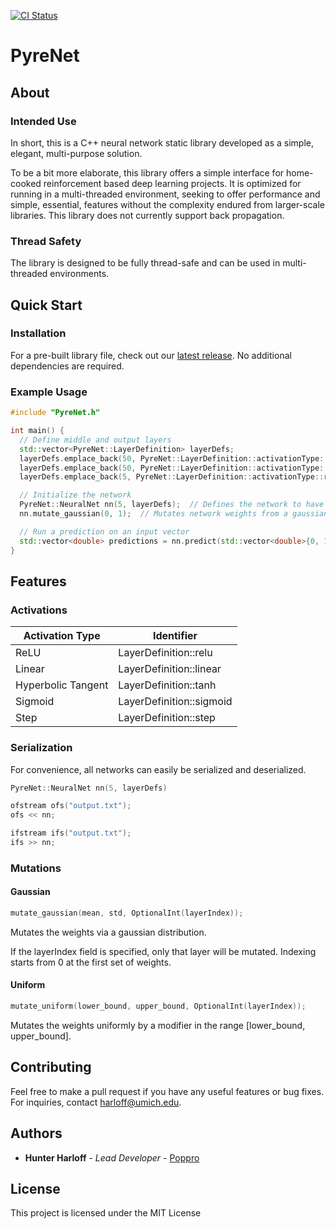 [![CI Status](https://github.com/Poppro/PyreNet/workflows/CMake/badge.svg?branch=master)](https://github.com/Poppro/PyreNet/actions?query=branch%3Amaster)
# PyreNet
## About
### Intended Use
In short, this is a C++ neural network static library developed as a simple, elegant, multi-purpose solution.

To be a bit more elaborate, this library offers a simple interface for home-cooked reinforcement based deep learning projects. It is optimized for running in a multi-threaded environment, seeking to offer performance and simple, essential, features without the complexity endured from larger-scale libraries. This library does not currently support back propagation.

### Thread Safety
The library is designed to be fully thread-safe and can be used in multi-threaded environments.

## Quick Start

### Installation

For a pre-built library file, check out our [latest release](https://github.com/Poppro/PyreNet/releases/latest).
No additional dependencies are required.

### Example Usage

```c++
#include "PyreNet.h"

int main() {
  // Define middle and output layers
  std::vector<PyreNet::LayerDefinition> layerDefs;
  layerDefs.emplace_back(50, PyreNet::LayerDefinition::activationType::relu);  // Middle (50 nodes)
  layerDefs.emplace_back(50, PyreNet::LayerDefinition::activationType::sigmoid);  // Middle (50 nodes)
  layerDefs.emplace_back(5, PyreNet::LayerDefinition::activationType::relu);  // Output (5 nodes)

  // Initialize the network
  PyreNet::NeuralNet nn(5, layerDefs);  // Defines the network to have an input size of 5
  nn.mutate_gaussian(0, 1);  // Mutates network weights from a gaussian sample with mean 0, standard deviation 1

  // Run a prediction on an input vector
  std::vector<double> predictions = nn.predict(std::vector<double>{0, 1, 2, 3, 4});
}
```

## Features

### Activations

| Activation Type          |    Identifier    |
| ------------- | ------------- |
| ReLU          |   LayerDefinition::relu   |
| Linear          |   LayerDefinition::linear   |
| Hyperbolic Tangent          |   LayerDefinition::tanh   |
| Sigmoid          |   LayerDefinition::sigmoid   |
| Step          |   LayerDefinition::step   |

### Serialization
For convenience, all networks can easily be serialized and deserialized.
```c++
PyreNet::NeuralNet nn(5, layerDefs)

ofstream ofs("output.txt");
ofs << nn;

ifstream ifs("output.txt");
ifs >> nn;
```

### Mutations
#### Gaussian
```c++
mutate_gaussian(mean, std, OptionalInt(layerIndex));
```
Mutates the weights via a gaussian distribution.

If the layerIndex field is specified, only that layer will be mutated.
Indexing starts from 0 at the first set of weights.

#### Uniform
```c++
mutate_uniform(lower_bound, upper_bound, OptionalInt(layerIndex));
```

Mutates the weights uniformly by a modifier in the range [lower_bound, upper_bound].


## Contributing

Feel free to make a pull request if you have any useful features or bug fixes.
For inquiries, contact harloff@umich.edu.

## Authors

* **Hunter Harloff** - *Lead Developer* - [Poppro](https://github.com/Poppro)

## License

This project is licensed under the MIT License
